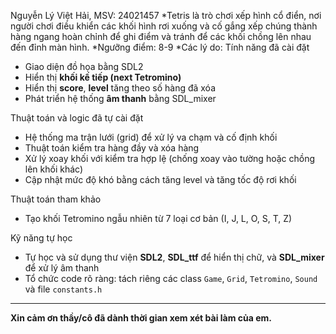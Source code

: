 Nguyễn Lý Việt Hải, MSV: 24021457
*Tetris là trò chơi xếp hình cổ điển, nơi người chơi điều khiển các khối hình rơi xuống và cố gắng xếp chúng thành hàng ngang hoàn chỉnh để ghi điểm và tránh để các khối chồng lên nhau đến đỉnh màn hình.
*Ngưỡng điểm: 8-9
*Các lý do: 
Tính năng đã cài đặt
- Giao diện đồ họa bằng SDL2
- Hiển thị **khối kế tiếp (next Tetromino)**
- Hiển thị **score**, **level** tăng theo số hàng đã xóa
- Phát triển hệ thống **âm thanh** bằng SDL_mixer

Thuật toán và logic đã tự cài đặt
- Hệ thống ma trận lưới (grid) để xử lý va chạm và cố định khối
- Thuật toán kiểm tra hàng đầy và xóa hàng
- Xử lý xoay khối với kiểm tra hợp lệ (chống xoay vào tường hoặc chồng lên khối khác)
- Cập nhật mức độ khó bằng cách tăng level và tăng tốc độ rơi khối

Thuật toán tham khảo
- Tạo khối Tetromino ngẫu nhiên từ 7 loại cơ bản (I, J, L, O, S, T, Z)

 Kỹ năng tự học
- Tự học và sử dụng thư viện **SDL2**, **SDL_ttf** để hiển thị chữ, và **SDL_mixer** để xử lý âm thanh
- Tổ chức code rõ ràng: tách riêng các class `Game`, `Grid`, `Tetromino`, `Sound` và file `constants.h`


---

**Xin cảm ơn thầy/cô đã dành thời gian xem xét bài làm của em.**
